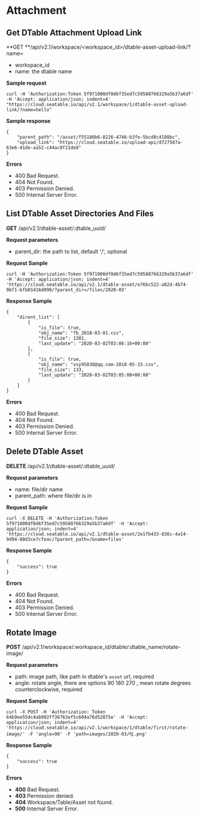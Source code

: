 # Attachment

## Get DTable Attachment Upload Link

**GET **/api/v2.1/workspace/\<workspace_id>/dtable-asset-upload-link/?name=

* workspace_id
* name: the dtable name

**Sample request**

```
curl -H 'Authorization:Token 5f971000df0d6f35ed7c59580766329a5b37a6df' -H 'Accept: application/json; indent=4' "https://cloud.seatable.io/api/v2.1/workspace/1/dtable-asset-upload-link/?name=hello"

```

**Sample response**

```
{
    "parent_path": "/asset/f55180b6-8226-4746-b3fe-5bcd8c4108bc",
    "upload_link": "https://cloud.seatable.io/upload-api/d727507a-63e6-41de-aa52-c44ac0f21de8"
}

```

**Errors**

* 400 Bad Request.
* 404 Not Found.
* 403 Permission Denied.
* 500 Internal Server Error.

## List DTable Asset Directories And Files

**GET** /api/v2.1/dtable-asset/:dtable_uuid/

**Request parameters**

* parent_dir: the path to list, default '/', optional

**Request Sample**

```
curl -H 'Authorization:Token 5f971000df0d6f35ed7c59580766329a5b37a6df' -H 'Accept: application/json; indent=4' 'https://cloud.seatable.io/api/v2.1/dtable-asset/e76bc522-a82d-4b74-9bf1-bfb01416d090/?parent_dir=/files/2020-03'

```

**Response Sample**

```
{
    "dirent_list": [
        {
            "is_file": true,
            "obj_name": "fb_2018-03-01.csv",
            "file_size": 1201,
            "last_update": "2020-03-02T03:06:16+00:00"
        },
        {
            "is_file": true,
            "obj_name": "xsy95830@qq.com-2018-05-15.csv",
            "file_size": 133,
            "last_update": "2020-03-02T03:05:08+00:00"
        }
    ]
}

```

**Errors**

* 400 Bad Request.
* 404 Not Found.
* 403 Permission Denied.
* 500 Internal Server Error.

## Delete DTable Asset

**DELETE**  /api/v2.1/dtable-asset/:dtable_uuid/

**Request parameters**

* name: file/dir name
* parent_path: where file/dir is in

**Request Sample**

```
curl -X DELETE -H 'Authorization:Token 5f971000df0d6f35ed7c59580766329a5b37a6df' -H 'Accept: application/json; indent=4' 'https://cloud.seatable.io/api/v2.1/dtable-asset/2e1fb433-836c-4a14-9d94-80d3ce7cfeac/?parent_path=/&name=files'

```

**Response Sample**

```
{
    "success": true
}

```

**Errors**

* 400 Bad Request.
* 404 Not Found.
* 403 Permission Denied.
* 500 Internal Server Error.

## Rotate Image

**POST** /api/v2.1/workspace/:workspace_id/dtable/:dtable_name/rotate-image/

**Request parameters**

* path: image path, like path in dtable's `asset` url, required
* angle: rotate angle, there are options 90 180 270 , mean rotate degrees counterclockwise, required

**Request Sample**

```
curl -X POST -H 'Authorization: Token 64b9ee55dc4ab902ff36763ef5c604a76d52875e' -H 'Accept: application/json; indent=4' 'https://cloud.seatable.io/api/v2.1/workspace/1/dtable/first/rotate-image/' -F 'angle=90' -F 'path=images/2020-03/吐.png'

```

**Response Sample**

```
{
    "success": true
}

```

**Errors**

* **400** Bad Request.
* **403** Permission denied.
* **404** Workspace/Table/Asset not found.
* **500** Internal Server Error.


